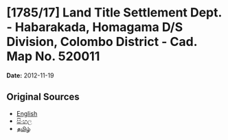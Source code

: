 # [1785/17] Land Title Settlement Dept. - Habarakada, Homagama D/S Division, Colombo District - Cad. Map No. 520011

**Date:** 2012-11-19

## Original Sources

- [English](https://documents.gov.lk/view/extra-gazettes/2012/11/1785-17_E.pdf)
- [සිංහල](https://documents.gov.lk/view/extra-gazettes/2012/11/1785-17_S.pdf)
- [தமிழ்](https://documents.gov.lk/view/extra-gazettes/2012/11/1785-17_T.pdf)
